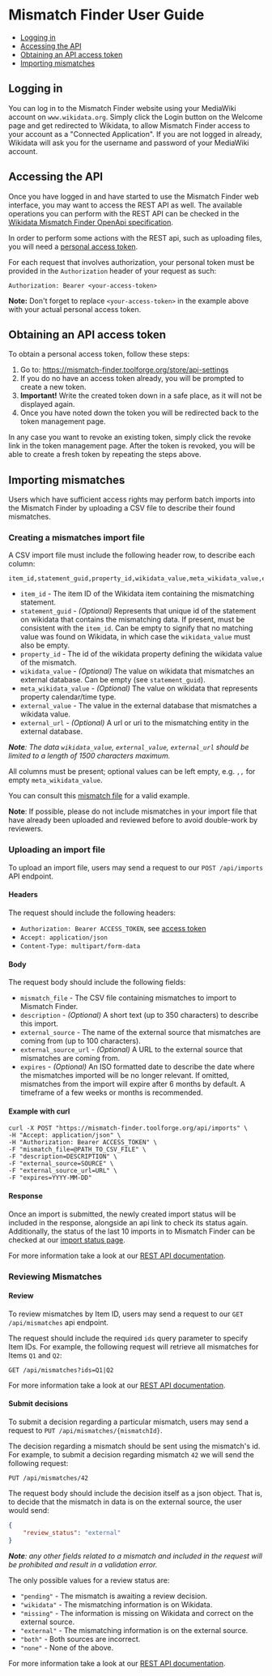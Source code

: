 # Mismatch Finder User Guide

<!-- START doctoc generated TOC please keep comment here to allow auto update -->
<!-- DON'T EDIT THIS SECTION, INSTEAD RE-RUN doctoc TO UPDATE -->

- [Logging in](#login)
- [Accessing the API](#apiAccess)
- [Obtaining an API access token](#apiToken)
- [Importing mismatches](#importing)

<!-- END doctoc generated TOC please keep comment here to allow auto update -->

## Logging in <a id="login"></a>

You can log in to the Mismatch Finder website using your MediaWiki account on `www.wikidata.org`. Simply click the Login button on the Welcome page and get redirected to Wikidata, to allow Mismatch Finder access to your account as a "Connected Application". If you are not logged in already, Wikidata will ask you for the username and password of your MediaWiki account.

## Accessing the API <a id="apiAccess"></a>

Once you have logged in and have started to use the Mismatch Finder web interface, you may want to access the REST API as well. The available operations you can perform with the REST API can be checked in the [Wikidata Mismatch Finder OpenApi specification](https://mismatch-finder.toolforge.org/api-docs/index.html).

In order to perform some actions with the REST api, such as uploading files, you will need a [personal access token](#apiToken).

For each request that involves authorization, your personal token must be provided in the `Authorization` header of your request as such:

```
Authorization: Bearer <your-access-token>
```

**Note:** Don't forget to replace `<your-access-token>` in the example above with your actual personal access token.

## Obtaining an API access token <a id="apiToken"></a>

To obtain a personal access token, follow these steps:

1. Go to: https://mismatch-finder.toolforge.org/store/api-settings
2. If you do no have an access token already, you will be prompted to create a new token.
3. **Important!** Write the created token down in a safe place, as it will not be displayed again.
4. Once you have noted down the token you will be redirected back to the token management page.

In any case you want to revoke an existing token, simply click the revoke link in the token management page. After the token is revoked, you will be able to create a fresh token by repeating the steps above.

## Importing mismatches <a id="importing"></a>

Users which have sufficient access rights may perform batch imports into the Mismatch Finder by uploading a CSV file to describe their found mismatches.

### Creating a mismatches import file

A CSV import file must include the following header row, to describe each column:

```csv
item_id,statement_guid,property_id,wikidata_value,meta_wikidata_value,external_value,external_url
```

* `item_id` - The item ID of the Wikidata item containing the mismatching statement.
* `statement_guid` - _(Optional)_ Represents that unique id of the statement on wikidata that contains the mismatching data.
  If present, must be consistent with the `item_id`.
  Can be empty to signify that no matching value was found on Wikidata, in which case the `wikidata_value` must also be empty.
* `property_id` - The id of the wikidata property defining the wikidata value of the mismatch.
* `wikidata_value` - _(Optional)_ The value on wikidata that mismatches an external database. 
  Can be empty (see `statement_guid`).
* `meta_wikidata_value` - _(Optional)_ The value on wikidata that represents property calendar/time type.
* `external_value` - The value in the external database that mismatches a wikidata value.
* `external_url` - _(Optional)_ A url or uri to the mismatching entity in the external database.

_**Note**: The data `wikidata_value`, `external_value`, `external_url` should be limited to a length of 1500 characters maximum._

All columns must be present; optional values can be left empty, e.g. `,,` for empty `meta_wikidata_value`.

You can consult this [mismatch file](exampleMismatchFile.csv) for a valid example.

**Note**: If possible, please do not include mismatches in your import file that have already been uploaded and reviewed before to avoid double-work by reviewers.

### Uploading an import file

To upload an import file, users may send a request to our `POST /api/imports` API endpoint.

#### Headers

The request should include the following headers:
* `Authorization: Bearer ACCESS_TOKEN`, see [access token](#apiAccess)
* `Accept: application/json`
* `Content-Type: multipart/form-data`

#### Body

The request body should include the following fields:
* `mismatch_file` - The CSV file containing mismatches to import to Mismatch Finder.
* `description` - _(Optional)_ A short text (up to 350 characters) to describe this import.
* `external_source` - The name of the external source that mismatches are coming from (up to 100 characters).
* `external_source_url` - _(Optional)_ A URL to the external source that mismatches are coming from.
* `expires` - _(Optional)_ An ISO formatted date to describe the date where the mismatches imported will be no longer relevant. If omitted, mismatches from the import will expire after 6 months by default. A timeframe of a few weeks or months is recommended.

#### Example with curl

```
curl -X POST "https://mismatch-finder.toolforge.org/api/imports" \
-H "Accept: application/json" \
-H "Authorization: Bearer ACCESS_TOKEN" \
-F "mismatch_file=@PATH_TO_CSV_FILE" \
-F "description=DESCRIPTION" \
-F "external_source=SOURCE" \
-F "external_source_url=URL" \
-F "expires=YYYY-MM-DD"
```

#### Response

Once an import is submitted, the newly created import status will be included in the response, alongside an api link to check its status again. Additionally, the status of the last 10 imports in to Mismatch Finder can be checked at our [import status page](https://mismatch-finder.toolforge.org/store/imports).

For more information take a look at our [REST API documentation](https://mismatch-finder.toolforge.org/api-docs/index.html#/store/post_imports).

### Reviewing Mismatches


#### Review

To review mismatches by Item ID, users may send a request to our `GET /api/mismatches` api endpoint.

The request should include the required `ids` query parameter to specify Item IDs. For example, the following request will retrieve all mismatches for Items `Q1` and `Q2`:

```
GET /api/mismatches?ids=Q1|Q2
```

For more information take a look at our [REST API documentation](https://mismatch-finder.toolforge.org/api-docs/index.html#/store/get_mismatches).

#### Submit decisions

To submit a decision regarding a particular mismatch, users may send a request to `PUT /api/mismatches/{mismatchId}`.

The decision regarding a mismatch should be sent using the mismatch's id. For example, to submit a decision regarding mismatch `42` we will send the following request:

```
PUT /api/mismatches/42
```

The request body should include the decision itself as a json object. That is, to decide that the mismatch in data is on the external source, the user would send:

```json
{
    "review_status": "external"
}
```

_**Note**: any other fields related to a mismatch and included in the request will be prohibited and result in a validation error._

The only possible values for a review status are:

- `"pending"` - The mismatch is awaiting a review decision.
- `"wikidata"` - The mismatching information is on Wikidata.
- `"missing"` - The information is missing on Wikidata and correct on the external source.
- `"external"` - The mismatching information is on the external source.
- `"both"` - Both sources are incorrect.
- `"none"` - None of the above.

For more information take a look at our [REST API documentation](https://mismatch-finder.toolforge.org/api-docs/index.html#/store/put_mismatches__mismatchId_).

